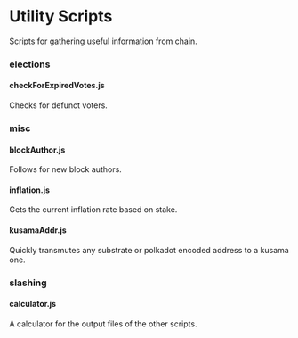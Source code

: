 # Utility Scripts

Scripts for gathering useful information from chain.

### elections

#### checkForExpiredVotes.js

Checks for defunct voters.

### misc

#### blockAuthor.js

Follows for new block authors.

#### inflation.js

Gets the current inflation rate based on stake.

#### kusamaAddr.js

Quickly transmutes any substrate or polkadot encoded address to a kusama one.

### slashing

#### calculator.js

A calculator for the output files of the other scripts.

#### 